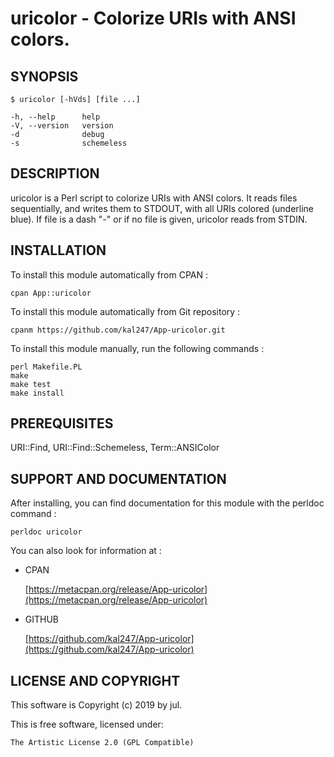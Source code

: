 uricolor - Colorize URIs with ANSI colors.
==========================================

SYNOPSIS
--------

    $ uricolor [-hVds] [file ...]

    -h, --help      help
    -V, --version   version
    -d              debug
    -s              schemeless

DESCRIPTION
-----------

uricolor is a Perl script to colorize URIs with ANSI colors.
It reads files sequentially, and writes them to STDOUT,
with all URIs colored (underline blue). If file is a dash "-"
or if no file is given, uricolor reads from STDIN.

INSTALLATION
------------

To install this module automatically from CPAN :

    cpan App::uricolor

To install this module automatically from Git repository :

    cpanm https://github.com/kal247/App-uricolor.git

To install this module manually, run the following commands :

    perl Makefile.PL
    make     
    make test
    make install

PREREQUISITES
-------------

URI::Find, URI::Find::Schemeless, Term::ANSIColor

SUPPORT AND DOCUMENTATION
-------------------------

After installing, you can find documentation for this module with the
perldoc command :

    perldoc uricolor

You can also look for information at :

- CPAN

    [https://metacpan.org/release/App-uricolor](https://metacpan.org/release/App-uricolor)

- GITHUB

    [https://github.com/kal247/App-uricolor](https://github.com/kal247/App-uricolor)

LICENSE AND COPYRIGHT
---------------------

This software is Copyright (c) 2019 by jul.

This is free software, licensed under:

    The Artistic License 2.0 (GPL Compatible)